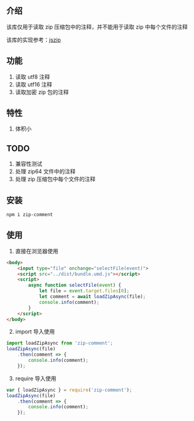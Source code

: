 ## 介绍
该库仅用于读取 zip 压缩包中的注释，并不能用于读取 zip 中每个文件的注释

该库的实现参考：[jszip](https://github.com/Stuk/jszip#readme)

## 功能
1. 读取 utf8 注释
2. 读取 utf16 注释
3. 读取加密 zip 包的注释

## 特性
1. 体积小

## TODO
1. 兼容性测试
2. 处理 zip64 文件中的注释
3. 处理 zip 压缩包中每个文件的注释

## 安装
```bash
npm i zip-comment
```

## 使用
1. 直接在浏览器使用
```html
<body>
    <input type="file" onchange="selectFile(event)">
    <script src="../dist/bundle.umd.js"></script>
    <script>
        async function selectFile(event) {
            let file = event.target.files[0];
            let comment = await loadZipAsync(file);
            console.info(comment);
        }
    </script>
</body>
```

2. import 导入使用
```javascript
import loadZipAsync from 'zip-comment';
loadZipAsync(file)
    .then(comment => {
        console.info(comment);
    });
```

3. require 导入使用
```javascript
var { loadZipAsync } = require('zip-comment');
loadZipAsync(file)
    .then(comment => {
        console.info(comment);
    });
```